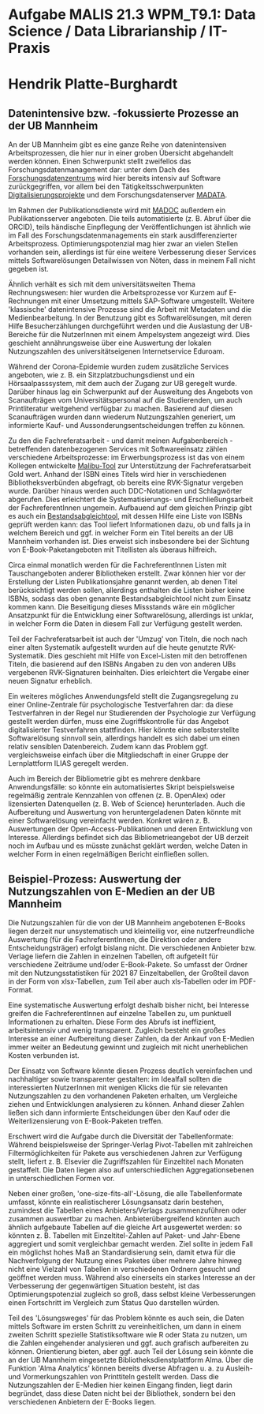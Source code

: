 # Aufgabe MALIS 21.3 WPM_T9.1: Data Science / Data Librarianship / IT-Praxis
# Hendrik Platte-Burghardt

## Datenintensive bzw. -fokussierte Prozesse an der UB Mannheim

An der UB Mannheim gibt es eine ganze Reihe von datenintensiven Arbeitsprozessen, die hier nur in einer groben Übersicht abgehandelt werden können. Einen Schwerpunkt stellt zweifellos das Forschungsdatenmanagement dar: unter dem Dach des [Forschungsdatenzentrums](https://www.bib.uni-mannheim.de/lehren-und-forschen/forschungsdatenzentrum/) wird hier bereits intensiv auf Software zurückgegriffen, vor allem bei den Tätigkeitsschwerpunkten [Digitalisierungsprojekte](https://digi.bib.uni-mannheim.de/) und dem Forschungsdatenserver [MADATA](https://madata.bib.uni-mannheim.de/).

Im Rahmen der Publikationsdienste wird mit [MADOC](https://madoc.bib.uni-mannheim.de/) außerdem ein Publikationsserver angeboten. Die teils automatisierte (z. B. Abruf über die ORCID), teils händische Einpflegung der Veröffentlichungen ist ähnlich wie im Fall des Forschungsdatenmanagements ein stark ausdifferenzierter Arbeitsprozess. Optimierungspotenzial mag hier zwar an vielen Stellen vorhanden sein, allerdings ist für eine weitere Verbesserung dieser Services mittels Softwarelösungen Detailwissen von Nöten, dass in meinem Fall nicht gegeben ist.

Ähnlich verhält es sich mit dem universitätsweiten Thema Rechnungswesen: hier wurden die Arbeitsprozesse vor Kurzem auf E-Rechnungen mit einer Umsetzung mittels SAP-Software umgestellt. Weitere 'klassische' datenintensive Prozesse sind die Arbeit mit Metadaten und die Medienbearbeitung. In der Benutzung gibt es Softwarelösungen, mit deren Hilfe Besucherzählungen durchgeführt werden und die Auslastung der UB-Bereiche für die NutzerInnen mit einem Ampelsystem angezeigt wird. Dies geschieht annährungsweise über eine Auswertung der lokalen Nutzungszahlen des universitätseigenen Internetservice Eduroam.

Während der Corona-Epidemie wurden zudem zusätzliche Services angeboten, wie z. B. ein Sitzplatzbuchungsdienst und ein Hörsaalpasssystem, mit dem auch der Zugang zur UB geregelt wurde. Darüber hinaus lag ein Schwerpunkt auf der Ausweitung des Angebots von Scanaufträgen vom Universitätspersonal auf die Studierenden, um auch Printliteratur weitgehend verfügbar zu machen. Basierend auf diesen Scanaufträgen wurden dann wiederum Nutzungszahlen generiert, um informierte Kauf- und Aussonderungsentscheidungen treffen zu können. 

Zu den die Fachreferatsarbeit - und damit meinen Aufgabenbereich - betreffenden datenbezogenen Services mit Softwareeinsatz zählen verschiedene Arbeitsprozesse: im Erwerbungsprozess ist das von einem Kollegen entwickelte [Malibu-Tool](https://wiki.bib.uni-mannheim.de/malibu/isbn/suche.html) zur Unterstützung der Fachreferatsarbeit Gold wert. Anhand der ISBN eines Titels wird hier in verschiedenen Bibliotheksverbünden abgefragt, ob bereits eine RVK-Signatur vergeben wurde. Darüber hinaus werden auch DDC-Notationen und Schlagwörter abgerufen. Dies erleichtert die Systematisierungs- und Erschließungsarbeit der FachreferentInnen ungemein. Aufbauend auf dem gleichen Prinzip gibt es auch ein [Bestandsabgleichtool](https://data.bib.uni-mannheim.de/malibu/tools/bestandsabgleich.html), mit dessen Hilfe eine Liste von ISBNs geprüft werden kann: das Tool liefert Informationen dazu, ob und falls ja in welchem Bereich und ggf. in welcher Form ein Titel bereits an der UB Mannheim vorhanden ist. Dies erweist sich insbesondere bei der Sichtung von E-Book-Paketangeboten mit Titellisten als überaus hilfreich.

Circa einmal monatlich werden für die FachreferentInnen Listen mit Tauschangeboten anderer Bibliotheken erstellt. Zwar können hier vor der Erstellung der Listen Publikationsjahre genannt werden, ab denen Titel berücksichtigt werden sollen, allerdings enthalten die Listen bisher keine ISBNs, sodass das oben genannte Bestandsabgleichtool nicht zum Einsatz kommen kann. Die Beseitigung dieses Missstands wäre ein möglicher Ansatzpunkt für die Entwicklung einer Softwarelösung, allerdings ist unklar, in welcher Form die Daten in diesem Fall zur Verfügung gestellt werden.

Teil der Fachreferatsarbeit ist auch der 'Umzug' von Titeln, die noch nach einer alten Systematik aufgestellt wurden auf die heute genutzte RVK-Systematik. Dies geschieht mit Hilfe von Excel-Listen mit den betroffenen Titeln, die basierend auf den ISBNs Angaben zu den von anderen UBs vergebenen RVK-Signaturen beinhalten. Dies erleichtert die Vergabe einer neuen Signatur erheblich.

Ein weiteres mögliches Anwendungsfeld stellt die Zugangsregelung zu einer Online-Zentrale für psychologische Testverfahren dar: da diese Testverfahren in der Regel nur Studierenden der Psychologie zur Verfügung gestellt werden dürfen, muss eine Zugriffskontrolle für das Angebot digitalisierter Testverfahren stattfinden. Hier könnte eine selbsterstellte Softwarelösung sinnvoll sein, allerdings handelt es sich dabei um einen relativ sensiblen Datenbereich. Zudem kann das Problem ggf. vergleichsweise einfach über die Mitgliedschaft in einer Gruppe der Lernplattform ILIAS geregelt werden.

Auch im Bereich der Bibliometrie gibt es mehrere denkbare Anwendungsfälle: so könnte ein automatisiertes Skript beispielsweise regelmäßig zentrale Kennzahlen von offenen (z. B. OpenAlex) oder lizensierten Datenquellen (z. B. Web of Science) herunterladen. Auch die Aufbereitung und Auswertung von heruntergeladenen Daten könnte mit einer Softwarelösung vereinfacht werden. Konkret wären z. B. Auswertungen der Open-Access-Publikationen und deren Entwicklung von Interesse. Allerdings befindet sich das Bibliometrieangebot der UB derzeit noch im Aufbau und es müsste zunächst geklärt werden, welche Daten in welcher Form in einen regelmäßigen Bericht einfließen sollen.


## Beispiel-Prozess: Auswertung der Nutzungszahlen von E-Medien an der UB Mannheim

Die Nutzungszahlen für die von der UB Mannheim angebotenen E-Books liegen derzeit nur unsystematisch und kleinteilig vor, eine nutzerfreundliche Auswertung (für die FachreferentInnen, die Direktion oder andere Entscheidungsträger) erfolgt bislang nicht. Die verschiedenen Anbieter bzw. Verlage liefern die Zahlen in einzelnen Tabellen, oft aufgeteilt für verschiedene Zeiträume und/oder E-Book-Pakete. So umfasst der Ordner mit den Nutzungsstatistiken für 2021 87 Einzeltabellen, der Großteil davon in der Form von xlsx-Tabellen, zum Teil aber auch xls-Tabellen oder im PDF-Format. 

Eine systematische Auswertung erfolgt deshalb bisher nicht, bei Interesse greifen die FachreferentInnen auf einzelne Tabellen zu, um punktuell Informationen zu erhalten. Diese Form des Abrufs ist ineffizient, arbeitsintensiv und wenig transparent. Zugleich besteht ein großes Interesse an einer Aufbereitung dieser Zahlen, da der Ankauf von E-Medien immer weiter an Bedeutung gewinnt und zugleich mit nicht unerheblichen Kosten verbunden ist. 

Der Einsatz von Software könnte diesen Prozess deutlich vereinfachen und nachhaltiger sowie transparenter gestalten: im Idealfall sollten die interessierten NutzerInnen mit wenigen Klicks die für sie relevanten Nutzungszahlen zu den vorhandenen Paketen erhalten, um Vergleiche ziehen und Entwicklungen analysieren zu können. Anhand dieser Zahlen ließen sich dann informierte Entscheidungen über den Kauf oder die Weiterlizensierung von E-Book-Paketen treffen.

Erschwert wird die Aufgabe durch die Diversität der Tabellenformate: Während beispielsweise der Springer-Verlag Pivot-Tabellen mit zahlreichen Filtermöglichkeiten für Pakete aus verschiedenen Jahren zur Verfügung stellt, liefert z. B. Elsevier die Zugriffszahlen für Einzeltitel nach Monaten gestaffelt. Die Daten liegen also auf unterschiedlichen Aggregationsebenen in unterschiedlichen Formen vor.

Neben einer großen, 'one-size-fits-all'-Lösung, die alle Tabellenformate umfasst, könnte ein realistischerer Lösungsansatz darin bestehen, zumindest die Tabellen eines Anbieters/Verlags	zusammenzuführen oder zusammen auswertbar zu machen. Anbieterübergreifend könnten auch ähnlich aufgebaute Tabellen auf die gleiche Art ausgewertet werden: so könnten z. B. Tabellen mit Einzeltitel-Zahlen auf Paket- und Jahr-Ebene aggregiert und somit vergleichbar gemacht werden. Ziel sollte in jedem Fall ein möglichst hohes Maß an Standardisierung sein, damit etwa für die Nachverfolgung der Nutzung eines Paketes über mehrere Jahre hinweg nicht eine Vielzahl von Tabellen in verschiedenen Ordnern gesucht und geöffnet werden muss. Während also einerseits ein starkes Interesse an der Verbesserung der gegenwärtigen Situation besteht, ist das Optimierungspotenzial zugleich so groß, dass selbst kleine Verbesserungen einen Fortschritt im Vergleich zum Status Quo darstellen würden.

Teil des 'Lösungsweges' für das Problem könnte es auch sein, die Daten mittels Software im ersten Schritt zu vereinheitlichen, um dann in einem zweiten Schritt spezielle Statistiksoftware wie R oder Stata zu nutzen, um die Zahlen eingehender analysieren und ggf. auch grafisch aufbereiten zu können. Orientierung bieten, aber ggf. auch Teil der Lösung sein könnte die an der UB Mannheim eingesetzte Bibliotheksdienstplattform Alma. Über die Funktion 'Alma Analytics' können bereits diverse Abfragen u. a. zu Ausleih- und Vormerkungszahlen von Printtiteln gestellt werden. Dass die Nutzungszahlen der E-Medien hier keinen Eingang finden, liegt darin begründet, dass diese Daten nicht bei der Bibliothek, sondern bei den verschiedenen Anbietern der E-Books liegen.




